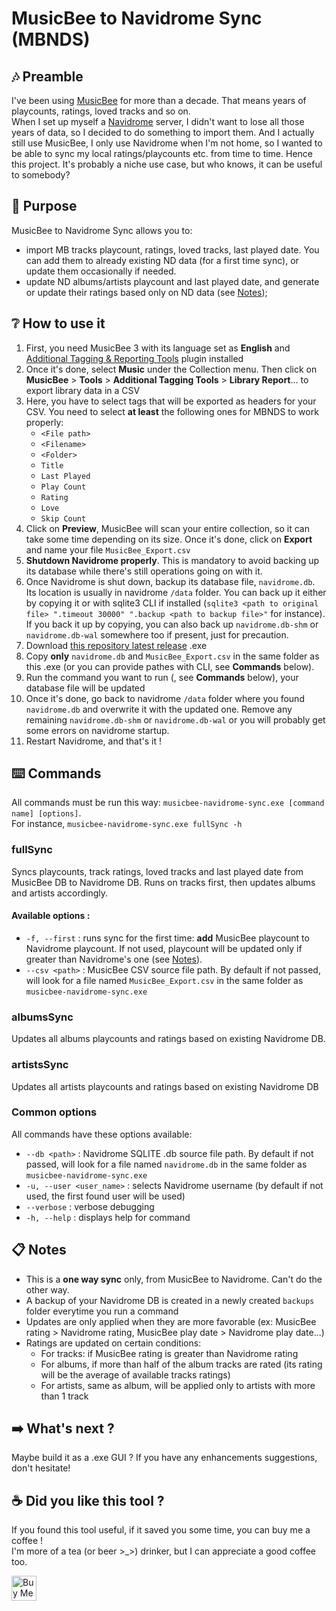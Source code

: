 # MusicBee to Navidrome Sync (MBNDS)

## 🎶 Preamble

I've been using [MusicBee](https://www.getmusicbee.com/) for more than a decade. That means years of playcounts, ratings, loved tracks and so on.  
When I set up myself a [Navidrome](https://www.navidrome.org/) server, I didn't want to lose all those years of data, so I decided to do something to import them. 
And I actually still use MusicBee, I only use Navidrome when I'm not home, so I wanted to be able to sync my local ratings/playcounts etc. from time to time. 
Hence this project. It's probably a niche use case, but who knows, it can be useful to somebody?  



## 🤔 Purpose

MusicBee to Navidrome Sync allows you to:
* import MB tracks playcount, ratings, loved tracks, last played date. You can add them to already existing ND data (for a first time sync), or update them occasionally if needed.
* update ND albums/artists playcount and last played date, and generate or update their ratings based only on ND data (see [Notes](#-notes));


## ❔ How to use it

1. First, you need MusicBee 3 with its language set as **English** and [Additional Tagging & Reporting Tools](https://getmusicbee.com/addons/plugins/49/additional-tagging-amp-reporting-tools/) plugin installed
2. Once it's done, select **Music** under the Collection menu. Then click on **MusicBee** > **Tools** > **Additional Tagging Tools** > **Library Report**... to export library data  in a CSV
3. Here, you have to select tags that will be exported as headers for your CSV. You need to select **at least** the following ones for MBNDS to work properly:
    * `<File path>`
    * `<Filename>`
    * `<Folder>`
    * `Title`
    * `Last Played`
    * `Play Count`
    * `Rating`
    * `Love`
    * `Skip Count`
4. Click on **Preview**, MusicBee will scan your entire collection, so it can take some time depending on its size. Once it's done, click on **Export** and name your file `MusicBee_Export.csv`
5. **Shutdown Navidrome properly**. This is mandatory to avoid backing up its database while there's still operations going on with it.
6. Once Navidrome is shut down, backup its database file, `navidrome.db`. Its location is usually in navidrome `/data` folder. You can back up it either by copying it or with sqlite3 CLI if installed (`sqlite3 <path to original file> ".timeout 30000" ".backup <path to backup file>"` for instance). If you back it up by copying, you can also back up `navidrome.db-shm` or `navidrome.db-wal` somewhere too if present, just for precaution.
7. Download [this repository latest release](https://github.com/rombat/musicbee-navidrome-sync/releases/latest) .exe
8. Copy **only** `navidrome.db` and `MusicBee_Export.csv` in the same folder as this .exe (or you can provide pathes with CLI, see **Commands** below). 
9. Run the command you want to run (, see **Commands** below), your database file will be updated
10. Once it's done, go back to navidrome `/data` folder where you found `navidrome.db` and overwrite it with the updated one. Remove any remaining `navidrome.db-shm` or `navidrome.db-wal` or you will probably get some errors on navidrome startup.
11. Restart Navidrome, and that's it !


## ⌨️ Commands

All commands must be run this way: `musicbee-navidrome-sync.exe [command name] [options]`.  
For instance, `musicbee-navidrome-sync.exe fullSync -h`

### fullSync

Syncs playcounts, track ratings, loved tracks and last played date from MusicBee DB to Navidrome DB. Runs on tracks first, then updates albums and artists accordingly.

#### Available options :

* `-f, --first` : runs sync for the first time: **add** MusicBee playcount to Navidrome playcount. If not used, playcount will be updated only if greater than Navidrome's one (see [Notes](#-notes)). 
* `--csv <path>` : MusicBee CSV source file path. By default if not passed, will look for a file named `MusicBee_Export.csv` in the same folder as `musicbee-navidrome-sync.exe`

### albumsSync

Updates all albums playcounts and ratings based on existing Navidrome DB.

### artistsSync

Updates all artists playcounts and ratings based on existing Navidrome DB

### Common options

All commands have these options available:
* `--db <path>` : Navidrome SQLITE .db source file path. By default if not passed, will look for a file named `navidrome.db` in the same folder as `musicbee-navidrome-sync.exe`
* `-u, --user <user_name>` : selects Navidrome username (by default if not used, the first found user will be used)
* `--verbose` : verbose debugging
* `-h, --help` : displays help for command


## 📋 Notes

* This is a **one way sync** only, from MusicBee to Navidrome. Can't do the other way.
* A backup of your Navidrome DB is created in a newly created `backups` folder everytime you run a command
* Updates are only applied when they are more favorable (ex: MusicBee rating > Navidrome rating, MusicBee play date > Navidrome play date...)
* Ratings are updated on certain conditions:
  * For tracks: if MusicBee rating is greater than Navidrome rating
  * For albums, if more than half of the album tracks are rated (its rating will be the average of available tracks ratings)
  * For artists, same as album, will be applied only to artists with more than 1 track


## ➡️ What's next ?

Maybe build it as a .exe GUI ?
If you have any enhancements suggestions, don't hesitate!


## ☕ Did you like this tool ?

If you found this tool useful, if it saved you some time, you can buy me a coffee !  
I'm more of a tea (or beer >_>) drinker, but I can appreciate a good coffee too.

<a href='https://ko-fi.com/rombat' target='_blank'><img height='40' style='border:0px;height:40px;' src='https://az743702.vo.msecnd.net/cdn/kofi3.png?v=0' border='0' alt='Buy Me a Coffee at ko-fi.com' />
